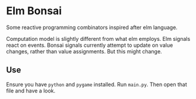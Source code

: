 # Elm Bonsai

Some reactive programming combinators inspired after elm language.

Computation model is slightly different from what elm employs. Elm signals react on events. Bonsai signals currently attempt to update on value changes, rather than value assignments. But this might change.

## Use

Ensure you have `python` and `pygame` installed. Run `main.py`. Then open that file and have a look.
